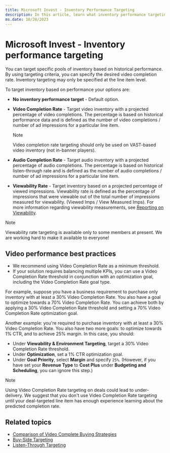 ```yaml
---
title: Microsoft Invest - Inventory Performance Targeting
description: In this article, learn what inventory performance targeting is and the ways in which you can target inventory based on historical performance.
ms.date: 10/28/2023
---
```


# Microsoft Invest - Inventory performance targeting

You can target specific pools of inventory based on historical performance. By using targeting criteria, you can specify the desired video completion rate. Inventory targeting may only be specified at the line item level.

To target inventory based on performance your options are:

- **No inventory performance target** - Default option.

- **Video Completion Rate** - Target video inventory with a projected percentage of video completions. The percentage is based on historical performance data and is defined as the number of video completions / number of ad impressions for a particular line item.
  
  > [!NOTE]
  > Video completion rate targeting should only be used on VAST-based video inventory (not in-banner players).
  
- **Audio Completion Rate** - Target audio inventory with a projected percentage of audio completions. The percentage is based on historical listen-through rate and is defined as the number of audio completions / number of ad impressions for a particular line item.

- **Viewability Rate** - Target inventory based on a projected percentage of viewed impressions. Viewability rate is defined as the percentage of impressions that were viewable out of the total number of impressions measured for viewability. (Viewed Imps / View Measured Imps). For more information regarding viewability measurements, see [Reporting on Viewability](reporting-on-viewability.md).

> [!NOTE]
> Viewability rate targeting is available only to some members at present. We are working hard to make it available to everyone!

## Video performance best practices

- We recommend using Video Completion Rate as a minimum threshold.
- If your solution requires balancing multiple KPIs, you can use a Video Completion Rate threshold in conjunction with an optimization goal, including the Video Completion Rate goal type.

For example, suppose you have a business requirement to purchase only inventory with at least a 30% Video Completion Rate. You also have a goal to optimize towards a 70% Video Completion Rate. You can achieve both by applying a 30% Video Completion Rate threshold and setting a 70% Video Completion Rate optimization goal.

Another example: you're required to purchase inventory with at least a 30% Video Completion Rate. You also have two more goals: to optimize towards 1% CTR, and to achieve 25% margin. In this case, you should:

- Under **Viewability & Environment Targeting**, target a 30% Video Completion Rate threshold.
- Under **Optimization**, set a 1% CTR optimization goal.
- Under **Goal Priority**, select **Margin** and specify `25%`. (However, if you have set your **Revenue Type** to **Cost Plus** under **Budgeting and Scheduling**, you can ignore this step.)

> [!NOTE]
> Using Video Completion Rate targeting on deals could lead to under-delivery. We suggest that you don't use Video Completion Rate targeting until your deal-targeted line item has enough experience learning about the predicted completion rate.

## Related topics

- [Comparison of Video Complete Buying Strategies](comparison-of-video-complete-buying-strategies.md)
- [Buy-Side Targeting](buy-side-targeting.md)
- [Listen-Through Targeting](listen-through-targeting.md)
